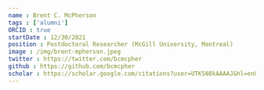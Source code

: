 ```yaml
---
name : Brent C. McPherson
tags : ['alumni']
ORCID : true
startDate : 12/30/2021
position : Postdoctoral Researcher (McGill University, Montreal)
image : /img/brent-mpherson.jpeg
twitter : https://twitter.com/bcmcpher
github : https://github.com/bcmcpher
scholar : https://scholar.google.com/citations?user=UTKS08kAAAAJ&hl=en&oi=ao
---
```

